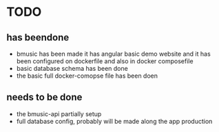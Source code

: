 # TODO

## has beendone

- bmusic has been made it has angular basic demo website and it has been configured on dockerfile and also in docker composefile
- basic database schema has been done
- the basic full docker-comopse file has been doen

## needs to be done

- the bmusic-api partially setup
- full database config, probably will be made along the app production
